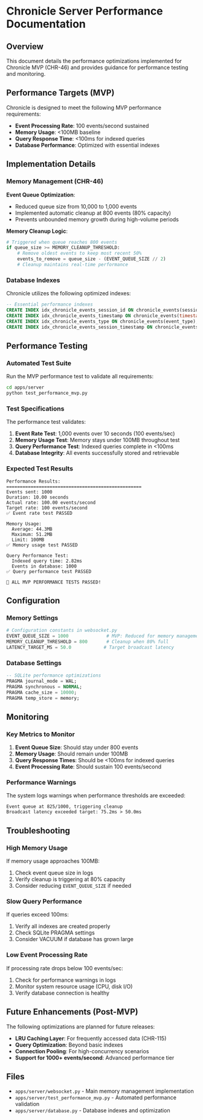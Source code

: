 # Chronicle Server Performance Documentation

## Overview

This document details the performance optimizations implemented for Chronicle MVP (CHR-46) and provides guidance for performance testing and monitoring.

## Performance Targets (MVP)

Chronicle is designed to meet the following MVP performance requirements:

- **Event Processing Rate**: 100 events/second sustained
- **Memory Usage**: <100MB baseline 
- **Query Response Time**: <100ms for indexed queries
- **Database Performance**: Optimized with essential indexes

## Implementation Details

### Memory Management (CHR-46)

**Event Queue Optimization**:
- Reduced queue size from 10,000 to 1,000 events
- Implemented automatic cleanup at 800 events (80% capacity)
- Prevents unbounded memory growth during high-volume periods

**Memory Cleanup Logic**:
```python
# Triggered when queue reaches 800 events
if queue_size >= MEMORY_CLEANUP_THRESHOLD:
    # Remove oldest events to keep most recent 50%
    events_to_remove = queue_size - (EVENT_QUEUE_SIZE // 2)
    # Cleanup maintains real-time performance
```

### Database Indexes

Chronicle utilizes the following optimized indexes:

```sql
-- Essential performance indexes
CREATE INDEX idx_chronicle_events_session_id ON chronicle_events(session_id);
CREATE INDEX idx_chronicle_events_timestamp ON chronicle_events(timestamp DESC);
CREATE INDEX idx_chronicle_events_type ON chronicle_events(event_type);
CREATE INDEX idx_chronicle_events_session_timestamp ON chronicle_events(session_id, timestamp DESC);
```

## Performance Testing

### Automated Test Suite

Run the MVP performance test to validate all requirements:

```bash
cd apps/server
python test_performance_mvp.py
```

### Test Specifications

The performance test validates:

1. **Event Rate Test**: 1,000 events over 10 seconds (100 events/sec)
2. **Memory Usage Test**: Memory stays under 100MB throughout test
3. **Query Performance Test**: Indexed queries complete in <100ms
4. **Database Integrity**: All events successfully stored and retrievable

### Expected Test Results

```
Performance Results:
==================================================
Events sent: 1000
Duration: 10.00 seconds
Actual rate: 100.00 events/second
Target rate: 100 events/second
✅ Event rate test PASSED

Memory Usage:
  Average: 44.3MB
  Maximum: 51.2MB
  Limit: 100MB
✅ Memory usage test PASSED

Query Performance Test:
  Indexed query time: 2.82ms
  Events in database: 1000
✅ Query performance test PASSED

🎉 ALL MVP PERFORMANCE TESTS PASSED!
```

## Configuration

### Memory Settings

```python
# Configuration constants in websocket.py
EVENT_QUEUE_SIZE = 1000              # MVP: Reduced for memory management
MEMORY_CLEANUP_THRESHOLD = 800       # Cleanup when 80% full
LATENCY_TARGET_MS = 50.0            # Target broadcast latency
```

### Database Settings

```sql
-- SQLite performance optimizations
PRAGMA journal_mode = WAL;
PRAGMA synchronous = NORMAL;
PRAGMA cache_size = 10000;
PRAGMA temp_store = memory;
```

## Monitoring

### Key Metrics to Monitor

1. **Event Queue Size**: Should stay under 800 events
2. **Memory Usage**: Should remain under 100MB
3. **Query Response Times**: Should be <100ms for indexed queries
4. **Event Processing Rate**: Should sustain 100 events/second

### Performance Warnings

The system logs warnings when performance thresholds are exceeded:

```
Event queue at 825/1000, triggering cleanup
Broadcast latency exceeded target: 75.2ms > 50.0ms
```

## Troubleshooting

### High Memory Usage

If memory usage approaches 100MB:

1. Check event queue size in logs
2. Verify cleanup is triggering at 80% capacity
3. Consider reducing `EVENT_QUEUE_SIZE` if needed

### Slow Query Performance

If queries exceed 100ms:

1. Verify all indexes are created properly
2. Check SQLite PRAGMA settings
3. Consider VACUUM if database has grown large

### Low Event Processing Rate

If processing rate drops below 100 events/sec:

1. Check for performance warnings in logs
2. Monitor system resource usage (CPU, disk I/O)
3. Verify database connection is healthy

## Future Enhancements (Post-MVP)

The following optimizations are planned for future releases:

- **LRU Caching Layer**: For frequently accessed data (CHR-115)
- **Query Optimization**: Beyond basic indexes
- **Connection Pooling**: For high-concurrency scenarios
- **Support for 1000+ events/second**: Advanced performance tier

## Files

- `apps/server/websocket.py` - Main memory management implementation
- `apps/server/test_performance_mvp.py` - Automated performance validation
- `apps/server/database.py` - Database indexes and optimization